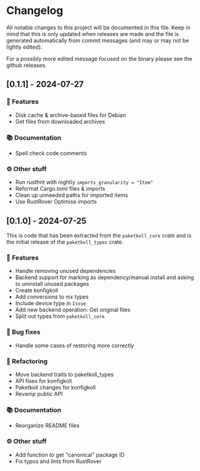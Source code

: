 # Changelog

All notable changes to this project will be documented in this file.
Keep in mind that this is only updated when releases are made and the file
is generated automatically from commit messages (and may or may not be lightly
edited).

For a possibly more edited message focused on the binary please see the github
releases.

## [0.1.1] - 2024-07-27

### 🚀 Features

- Disk cache & archive-based files for Debian
- Get files from downloaded archives

### 📚 Documentation

- Spell check code comments

### ⚙️ Other stuff

- Run rustfmt with nightly `imports_granularity = "Item"`
- Reformat Cargo.toml files & imports
- Clean up unneeded paths for imported items
- Use RustRover Optimise imports

## [0.1.0] - 2024-07-25

This is code that has been extracted from the `paketkoll_core` crate and is
the initial release of the `paketkoll_types` crate.

### 🚀 Features

- Handle removing unused dependencies
- Backend support for marking as dependency/manual install and asking to
  uninstall unused packages
- Create konfigkoll
- Add conversions to nix types
- Include device type in `Issue`
- Add new backend operation: Get original files
- Split out types from `paketkoll_core`

### 🐛 Bug fixes

- Handle some cases of restoring more correctly

### 🚜 Refactoring

- Move backend traits to paketkoll_types
- API fixes for konfigkoll
- Paketkoll changes for konfigkoll
- Revamp public API

### 📚 Documentation

- Reorganize README files

### ⚙️ Other stuff

- Add function to get "canonical" package ID
- Fix typos and lints from RustRover
